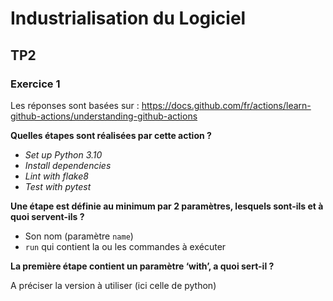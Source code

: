 # Industrialisation du Logiciel

## TP2

### Exercice 1

Les réponses sont basées sur : https://docs.github.com/fr/actions/learn-github-actions/understanding-github-actions

**Quelles étapes sont réalisées par cette action ?**

* *Set up Python 3.10*
* *Install dependencies*
* *Lint with flake8*
* *Test with pytest*

**Une étape est définie au minimum par 2 paramètres, lesquels sont-ils et à quoi servent-ils ?**

* Son nom (paramètre `name`)
* `run` qui contient la ou les commandes à exécuter

**La première étape contient un paramètre ‘with’, a quoi sert-il ?**

A préciser la version à utiliser (ici celle de python)


